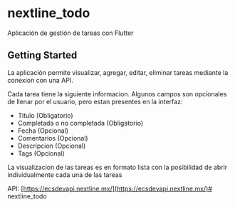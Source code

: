 # nextline_todo

Aplicación de gestión de tareas con Flutter

## Getting Started

La aplicación permite visualizar, agregar, editar, eliminar tareas mediante la conexion con una API.

Cada tarea tiene la siguiente informacion. 
Algunos campos son opcionales de llenar por el usuario, pero estan presentes en la interfaz:

- Titulo (Obligatorio)
- Completada o no completada (Obligatorio)
- Fecha (Opcional)
- Comentarios (Opcional)
- Descripcion (Opcional)
- Tags (Opcional)

La visualizacion de las tareas es en formato lista con la posibilidad de abrir individualmente cada una de las tareas

API:
[https://ecsdevapi.nextline.mx/](https://ecsdevapi.nextline.mx/)#   n e x t l i n e _ t o d o  
 